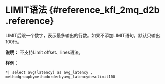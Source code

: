 # LIMIT语法 {#reference_kfl_2mq_d2b .reference}

LIMIT后跟一个数字，表示最多输出的行数。如果不添加LIMIT语句，默认只输出100行。

**说明：** 不支持Limit offset、lines语法。

**样例**：

```
*| select avg(latency) as avg_latency , methodgroupbymethodorderbyavg_latencydesclimit100
```

